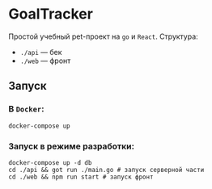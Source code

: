 # GoalTracker

Простой учебный pet-проект на `go` и `React`. Структура:
* `./api` — бек
* `./web` — фронт


## Запуск
### В `Docker`:
```
docker-compose up
```

### Запуск в режиме разработки:
```
docker-compose up -d db
cd ./api && got run ./main.go # запуск серверной части
cd ./web && npm run start # запуск фронт
```